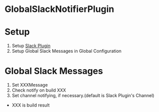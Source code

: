 # GlobalSlackNotifierPlugin

# Setup
1. Setup [Slack Plugin](https://github.com/jenkinsci/slack-plugin)
2. Setup Global Slack Messages in Global Configuration

# Global Slack Messages
1. Set XXXMessage
2. Check notify on build XXX
3. Set channel notifying, if necessary.(default is Slack Plugin's Channel)

* XXX is build result

